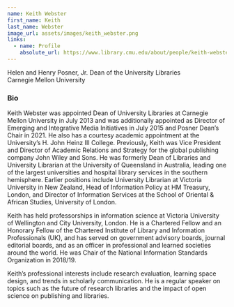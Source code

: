 ```yaml
---
name: Keith Webster
first_name: Keith
last_name: Webster
image_url: assets/images/keith_webster.png
links:
  - name: Profile
    absolute_url: https://www.library.cmu.edu/about/people/keith-webster
---
```


Helen and Henry Posner, Jr. Dean of the University Libraries   
Carnegie Mellon University

### Bio

Keith Webster was appointed Dean of University Libraries at Carnegie Mellon University in July 2013 and was additionally appointed as Director of Emerging and Integrative Media Initiatives in July 2015 and Posner Dean’s Chair in 2021. He also has a courtesy academic appointment at the University’s H. John Heinz III College. Previously, Keith was Vice President and Director of Academic Relations and Strategy for the global publishing company John Wiley and Sons. He was formerly Dean of Libraries and University Librarian at the University of Queensland in Australia, leading one of the largest universities and hospital library services in the southern hemisphere. Earlier positions include University Librarian at Victoria University in New Zealand, Head of Information Policy at HM Treasury, London, and Director of Information Services at the School of Oriental & African Studies, University of London.

Keith has held professorships in information science at Victoria University of Wellington and City University, London. He is a Chartered Fellow and an Honorary Fellow of the Chartered Institute of Library and Information Professionals (UK), and has served on government advisory boards, journal editorial boards, and as an officer in professional and learned societies around the world. He was Chair of the National Information Standards Organization in 2018/19.

Keith’s professional interests include research evaluation, learning space design, and trends in scholarly communication. He is a regular speaker on topics such as the future of research libraries and the impact of open science on publishing and libraries.
